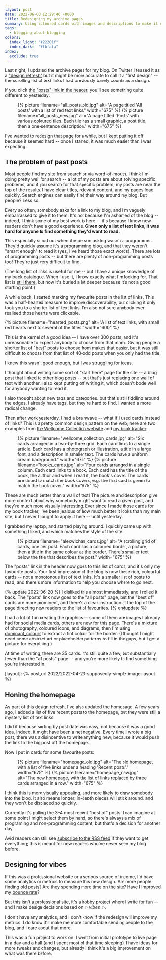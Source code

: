 ```yaml
---
layout: post
date: 2022-06-03 12:29:46 +0000
title: Redesigning my archive pages
summary: Using coloured cards with images and descriptions to make it easier to find posts in my back catalogue.
tags:
  - blogging-about-blogging
colors:
  index_light: "#22201f"
  index_dark:  "#fbfafa"
index:
  exclude: true
---
```


Last night, I updated the archive pages for my blog.
On Twitter I teased it as a ["design refresh"][tease] but it might be more accurate to call it a "first design" -- the scrolling list of text links I had previously barely counts as a design.

[tease]: https://twitter.com/alexwlchan/status/1532029536258465795

If you click [the "posts" link in the header](/writing/), you'll see something quite different to yesterday:

<style>
  img {
    border: 3px solid #f0f0f0;
    border-radius: 8px;
  }

  figure {
    width: 90%;
  }

  figure.two_up {
    display: grid;
    grid-template-columns: auto auto;
    grid-gap: 1em;
  }

  @media screen and (max-width: 600px) {
    figure {
      width: 100%;
    }
  }

  @media screen and (max-width: 450px) {
    figure.two_up {
      grid-template-columns: auto;
    }
  }
</style>

<figure class="two_up">
  {%
    picture
    filename="all_posts_old.jpg"
    alt="A page titled 'All posts' with a list of red text links."
    width="675"
  %}
  {%
    picture
    filename="all_posts_new.jpg"
    alt="A page titled 'Posts' with various coloured tiles. Each tile has a small graphic, a post title, then a one-sentence description."
    width="675"
  %}
</figure>

I've wanted to redesign that page for a while, but I kept putting it off because it seemed hard -- once I started, it was much easier than I was expecting.



## The problem of past posts

Most people find my site from search or via word-of-mouth.
I think I'm doing pretty well for search -- a lot of my posts are about solving specific problems, and if you search for that specific problem, my posts are near the top of the results.
I have clear titles, relevant content, and my pages load quickly.
Search engines can easily find their way around my blog.
But people?
Less so.

Every so often, somebody asks for a link to my blog, and I'm vaguely embarrassed to give it to them.
It's not because I'm ashamed of the blog -- indeed, I think some of my best work is here -- it's because I know new readers don't have a good experience.
**Given only a list of text links, it was hard for anyone to find something they'd want to read.**

This especially stood out when the person asking wasn't a programmer.
They'd quickly assume it's a programming blog, and that they weren't "smart enough" to read it (yes, I've heard those exact words).
There are lots of programming posts -- but there are plenty of non-programming posts too!
They're just very difficult to find.

(The long list of links is useful for me -- but I have a unique knowledge of my back catalogue.
When I use it, I know exactly what I'm looking for.
That list is [still there](/all-posts/), but now it's buried a lot deeper because it's not a good starting point.)

A while back, I started marking my favourite posts in the list of links.
This was a half-hearted measure to improve discoverability, but clicking it only took you to a shorter list of text links.
I'm also not sure anybody ever realised those hearts were clickable.

{%
  picture
  filename="hearted_posts.png"
  alt="A list of text links, with small red hearts next to several of the titles."
  width="600"
%}

This is the kernel of a good idea -- I have over 300 posts, and it's unreasonable to expect anybody to choose from that many.
Giving people a shorter list of "best" posts to choose from makes that easier, but it was still difficult to choose from that list of 40-odd posts when you only had the title.

I knew this wasn't good enough, but I was struggling for ideas.

I thought about writing some sort of "start here" page for the site -- a blog post that linked to other blog posts -- but that's just replacing one wall of text with another.
I also kept putting off writing it, which doesn't bode well for anybody wanting to read it.

I also thought about new tags and categories, but that's still fiddling around the edges.
I already have tags, but they're hard to find.
I wanted a more radical change.

Then after work yesterday, I had a brainwave -- what if I used cards instead of links?
This is a pretty common design pattern on the web; here are two examples from [the Wellcome Collection website][stories] and [my book tracker][books]:

[stories]: https://wellcomecollection.org/stories/
[books]: https://books.alexwlchan.net/

<figure class="two_up">
  {%
    picture
    filename="wellcome_collection_cards.jpg"
    alt="Six cards arranged in a two-by-three grid. Each card links to a single article. Each card has a photograph or illustration, a title in a large font, and a description in smaller text. The cards have a uniform cream background."
    width="675"
  %}
  {%
    picture
    filename="books_cards.jpg"
    alt="Four cards arranged in a single column. Each card links to a book. Each card has the title of the book, the author and when I read it, the book's cover. The cards are tinted to match the book covers, e.g. the first card is green to match the book cover."
    width="675"
  %}
</figure>

These are much better than a wall of text!
The picture and description give more context about why somebody might want to read a given post, and they're much more visually interesting.
Ever since I made those cards for my book tracker, I've been jealous of how much better it looks than my main site, but I never thought to apply it here -- until yesterday.

I grabbed my laptop, and started playing around.
I quickly came up with something I liked, and which matches the style of the site:

<figure>
  {%
    picture
    filename="alexwlchan_cards.jpg"
    alt="A scrolling grid of cards, one per post. Each card has a coloured border, a picture, then a title in the same colour as the border. There's smaller text below the title that describes the post."
    width="675"
  %}
</figure>

The "posts" link in the header now goes to this list of cards, and it's only my favourite posts.
Your first impression of the blog is now these rich, colourful cards -- not a monotonous list of text links.
It's a smaller list of posts to read, and there's more information to help you choose where to go next.

{% update 2022-06-20 %}
  I disliked this almost immediately, and I rolled it back.
  The "posts" link now goes to the "all posts" page, but the "best of" cards are more prominent, and there's a clear instruction at the top of the page directing new readers to the list of favourites.
{% endupdate %}

I had a lot of fun creating the graphics -- some of them are images I already had for social media cards, others are new for this page.
There's a mixture of photography, coloured icons, and diagrams, then I'm using [dominant_colours] to extract a tint colour for the border.
(I thought I might need some abstract art or placeholder patterns to fill in the gaps, but I got a picture for everything.)

<!-- The cards are laid out using [CSS Grid][grid], which I learnt while writing [a previous blog post][layout]. -->

At time of writing, there are 35 cards.
It's still quite a few, but substantially fewer than the "all posts" page -- and you're more likely to find something you're interested in.

[dominant_colours]: https://github.com/alexwlchan/dominant_colours
[grid]: https://developer.mozilla.org/en-US/docs/Web/CSS/CSS_Grid_Layout
[layout]: {% post_url 2022/2022-04-23-supposedly-simple-image-layout %}



## Honing the homepage

As part of this design refresh, I've also updated the homepage.
A few years ago, I added a list of five recent posts to the homepage, but they were still a mystery list of text links.

I did it because sorting by post date was easy, not because it was a good idea.
Indeed, it might have been a net negative.
Every time I wrote a big post, there was a disincentive to write anything new, because it would push the link to the big post off the homepage.

Now I put in cards for some favourite posts:

<figure class="two_up">
  {%
    picture
    filename="homepage_old.jpg"
    alt="The old homepage, with a list of five links under a heading 'Recent posts'."
    width="675"
  %}
  {%
    picture
    filename="homepage_new.jpg"
    alt="The new homepage, with the list of links replaced by three cards arranged in a row."
    width="675"
  %}
</figure>

I think this is more visually appealing, and more likely to draw somebody into the blog.
It also means longer, in-depth pieces will stick around, and they won't be displaced so quickly.

Currently it's pulling the 3–4 most recent "best of" posts.
I can imagine at some point I might select them by hand, so there's always a  mix of programing and non-programming content, but that's a decision for another day.

Avid readers can still see [subscribe to the RSS feed](/atom.xml) if they want to get everything; this is meant for new readers who've never seen my blog before.



## Designing for vibes

If this was a professional website or a serious source of income, I'd have some analytics or metrics to measure this new design.
Are more people finding old posts?
Are they spending more time on the site?
Have I improved my [bounce rate]?

But this isn't a professional site, it's a hobby project where I write for fun -- and I make design decisions based on *✨&nbsp;vibes&nbsp;✨*.

I don't have any analytics, and I don't know if the redesign will improve my metrics.
I do know it'll make me more comfortable sending people to the blog, and I care about that more.

This was a fun project to work on.
I went from initial prototype to live page in a day and a half (and I spent most of that time sleeping).
I have ideas for more tweaks and changes, but already I think it's a big improvement on what was there before.

<!-- Check out the new archives at [/best-of/](/best-of/). -->
<!-- You might find something you've never read before! -->

[bounce rate]: https://en.wikipedia.org/wiki/Bounce_rate
